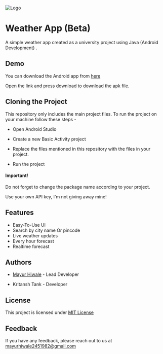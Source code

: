 
![Logo](https://i.ibb.co/Jn2yqRq/IMG-20220714-205241.jpg)


# Weather App (Beta)

A simple weather app created as a university project using Java (Android Development) . 




## Demo

You can download the Android app from [here](https://linktodocumentation)

Open the link and press download to download the apk file.


## Cloning the Project

This repository only includes the main project files. To run the project on your machine follow these steps -

- Open Android Studio 

- Create a new Basic Activity project

- Replace the files mentioned in this repository with the files in your project. 

- Run the project

#### Important! 
Do not forget to change the package name according to your project. 

Use your own API key, I'm not giving away mine! 

    
## Features

- Easy-To-Use UI
- Search by city name Or pincode 
- Live weather updates 
- Every hour forecast 
- Realtime forecast 


## Authors

- [Mayur Hiwale](https://www.github.com/zerapium) - Lead Developer 

- Kritansh Tank - Developer


## License
This project is licensed under 
[MIT License](https://choosealicense.com/licenses/mit/)


## Feedback

If you have any feedback, please reach out to us at mayurhiwale2451982@gmail.com

